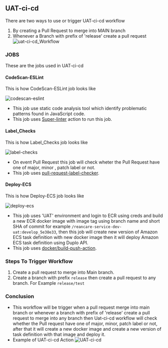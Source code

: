 ## UAT-ci-cd

There are two ways to use or trigger UAT-ci-cd workflow
1. By creating a Pull Request to merge into MAIN branch
2. Whenever a Branch with prefix of 'release' create a pull request
![uat-ci-cd_Workflow](https://github.com/REAN-Foundation/reancare-service/blob/feature/flow_documentation/assets/images/uat-ci-cd_workflow.png?raw=true)

### JOBS

These are the jobs used in UAT-ci-cd

#### CodeScan-ESLint
This is how CodeScan-ESLint job looks like

![codescan-eslint](https://github.com/REAN-Foundation/reancare-service/blob/feature/flow_documentation/assets/images/codescan.png?raw=true)

* This job use static code analysis tool which identify problematic patterns found in JavaScript code.
* This job uses [Super-linter](https://github.com/marketplace/actions/super-linter) action to run this job.

#### Label_Checks
This is how Label_Checks job looks like

![label-checks](https://github.com/REAN-Foundation/reancare-service/blob/feature/flow_documentation/assets/images/label-checks.png?raw=true)

* On event Pull Request this job will check wheter the Pull Request have one of major, minor , patch label or not.
* This job uses [pull-request-label-checker](https://github.com/marketplace/actions/label-checker-for-pull-requests). 

#### Deploy-ECS
This is how Deploy-ECS job looks like

![deploy-ecs](https://github.com/REAN-Foundation/reancare-service/blob/feature/flow_documentation/assets/images/docker-build.png?raw=true)

* This job uses 'UAT' environment and login to ECR using creds and build a new ECR docker image with image tag using branch name and short SHA of commit for example ``` /reancare-service-dev-uat:develop_5e38e33 ```, then this job will create new version of Amazon ECS task definition with new docker image then it will deploy Amazon ECS task definition using Duplo API.
* This job uses [docker/build-push-action](https://github.com/marketplace/actions/build-and-push-docker-images).

### Steps To Trigger Workflow

1. Create a pull request to merge into Main branch.
2. Create a branch with prefix `release` then create a pull request to any branch.
For Example ``` release/test ```

### Conclusion

* This workflow will be trigger when a pull request merge into main branch or whenever a branch with prefix of 'release' create a pull request to merge into any branch then Uat-ci-cd workflow will check whether the Pull request have one of major, minor, patch label or not, after that it will create a new docker image and create a new version of task definition with that image and deploy it.
* Example of UAT-ci-cd Action ![UAT-ci-cd](https://github.com/REAN-Foundation/reancare-service/blob/feature/flow_documentation/assets/images/Uat-ci-cd_example.png?raw=true)

